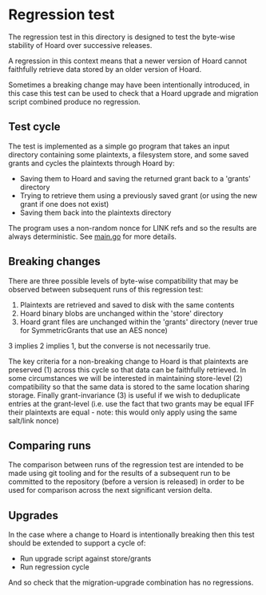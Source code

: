 # Regression test

The regression test in this directory is designed to test the byte-wise stability of Hoard over successive releases.

A regression in this context means that a newer version of Hoard cannot faithfully retrieve data stored by an older version of Hoard.

Sometimes a breaking change may have been intentionally introduced, in this case this test can be used to check that a Hoard upgrade and migration script combined produce no regression.

## Test cycle
The test is implemented as a simple go program that takes an input directory containing some plaintexts, a filesystem store, and some saved grants and cycles the plaintexts through Hoard by:

- Saving them to Hoard and saving the returned grant back to a 'grants' directory
- Trying to retrieve them using a previously saved grant (or using the new grant if one does not exist)
- Saving them back into the plaintexts directory

The program uses a non-random nonce for LINK refs and so the results are always deterministic. See [main.go](./main.go) for  more details.

## Breaking changes
There are three possible levels of byte-wise compatibility that may be observed between subsequent runs of this regression test:

1. Plaintexts are retrieved and saved to disk with the same contents
2. Hoard binary blobs are unchanged within the 'store' directory
3. Hoard grant files are unchanged within the 'grants' directory (never true for SymmetricGrants that use an AES nonce)

3 implies 2 implies 1, but the converse is not necessarily true.

The key criteria for a non-breaking change to Hoard is that plaintexts are preserved (1) across this cycle so that data can be faithfully retrieved. In some circumstances we will be interested in maintaining store-level (2) compatibility so that the same data is stored to the same location sharing storage. Finally grant-invariance (3) is useful if we wish to deduplicate entries at the grant-level (i.e. use the fact that two grants may be equal IFF their plaintexts are equal - note: this would only apply using the same salt/link nonce)

## Comparing runs
The comparison between runs of the regression test are intended to be made using git tooling and for the results of a subsequent run to be committed to the repository (before a version is released) in order to be used for comparison across the next significant version delta.

## Upgrades
In the case where a change to Hoard is intentionally breaking then this test should be extended to support a cycle of:

- Run upgrade script against store/grants
- Run regression cycle

And so check that the migration-upgrade combination has no regressions.
